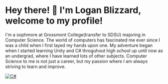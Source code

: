 # Hey there! 👋 I'm Logan Blizzard, welcome to my profile!
I'm a sophmore at Grossmont College(transfer to SDSU) majoring in Computer Science. The world of computers has fascinated me ever since I was a child when I first layed my hands upon one. My adventure began when I started learning Unity and C# throguhout high school up until now as an undergrad, where I have learned lots of other subjects. Computer Science to me is not just a career, but my passion where I am always striving to learn and improve.

[![C#](https://cdn.icon-icons.com/icons2/2415/PNG/512/csharp_plain_logo_icon_146577.png)](https://learn.microsoft.com/en-us/dotnet/csharp/)

<!--
**LoganBlizzard/LoganBlizzard** is a ✨ _special_ ✨ repository because its `README.md` (this file) appears on your GitHub profile.

Here are some ideas to get you started:

- 🔭 I’m currently working on ...
- 🌱 I’m currently learning ...
- 👯 I’m looking to collaborate on ...
- 🤔 I’m looking for help with ...
- 💬 Ask me about ...
- 📫 How to reach me: ...
- 😄 Pronouns: ...
- ⚡ Fun fact: ...
-->
